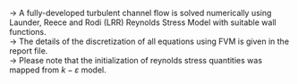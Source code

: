 -> A fully-developed turbulent channel flow is solved numerically using Launder, Reece and Rodi (LRR) Reynolds Stress Model with suitable wall functions.  
-> The details of the discretization of all equations using FVM is given in the report file.  
-> Please note that the initialization of reynolds stress quantities was mapped from $k-\varepsilon$ model.
